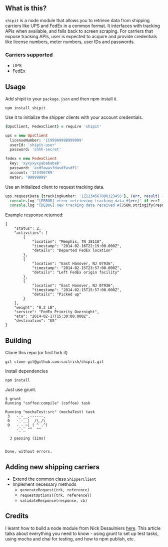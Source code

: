 ## What is this?
`shipit` is a node module that allows you to retrieve data from shipping carriers like UPS and FedEx in a common format. It interfaces with tracking APIs when available, and falls back to screen scraping. For carriers that expose tracking APIs, user is expected to acquire and provide credentials like license numbers, meter numbers, user IDs and passwords.

### Carriers supported
* UPS
* FedEx

## Usage

Add shipit to your `package.json` and then npm install it.
```
npm install shipit
```

Use it to initialize the shipper clients with your account credentials.
```coffeescript
{UpsClient, FedexClient} = require 'shipit'

ups = new UpsClient
  licenseNumber: '1C999A999B999999'
  userId: 'shipit-user'
  password: 'shhh-secret'

fedex = new FedexClient
  key: 'xyxyxyxyabababab'
  password: 'asdfawasfdasdfasdf1'
  account: '123456789'
  meter: '99999999'
```

Use an initialized client to request tracking data.
```coffeescript
ups.requestData {trackingNumber: '1Z1234567890123456'}, (err, result) ->
  console.log "[ERROR] error retrieving tracking data #{err}" if err?
  console.log "[DEBUG] new tracking data received #{JSON.stringify(result)}" if result?
```

Example response returned:
```
{
    "status": 2,
    "activities": [
        {
            "location": "Memphis, TN 38118",
            "timestamp": "2014-02-16T22:19:00.000Z",
            "details": "Departed FedEx location"
        },
        {
            "location": "East Hanover, NJ 07936",
            "timestamp": "2014-02-15T23:57:00.000Z",
            "details": "Left FedEx origin facility"
        },
        {
            "location": "East Hanover, NJ 07936",
            "timestamp": "2014-02-15T15:57:00.000Z",
            "details": "Picked up"
        }
    ],
    "weight": "0.2 LB",
    "service": "FedEx Priority Overnight",
    "eta": "2014-02-17T15:30:00.000Z",
    "destination": "US"
}
```

## Building
Clone this repo (or first fork it)
```
git clone git@github.com:sailrish/shipit.git
```
Install dependencies
```
npm install
```
Just use grunt.
```
$ grunt
Running "coffee:compile" (coffee) task

Running "mochaTest:src" (mochaTest) task
 3   -_-__,------,
 0   -_-__|  /\_/\ 
 0   -_-_~|_( ^ .^) 
     -_-_ ""  "" 

  3 passing (11ms)


Done, without errors.
```

## Adding new shipping carriers
* Extend the common class `ShipperClient`
* Implement necessary methods
  - `generateRequest(trk, reference)`
  - `requestOptions({trk, reference})`
  - `validateResponse(response, cb)`

## Credits
I learnt how to build a node module from Nick Desaulniers [here](http://nickdesaulniers.github.io/blog/2013/08/28/making-great-node-dot-js-modules-with-coffeescript/). This article talks about everything you need to know - using grunt to set up test tasks, using mocha and chai for testing, and how to npm publish, etc.
